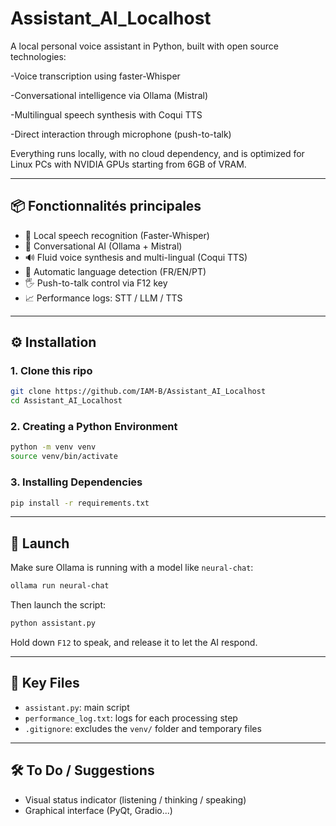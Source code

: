 # Assistant_AI_Localhost

A local personal voice assistant in Python, built with open source technologies:

-Voice transcription using faster-Whisper

-Conversational intelligence via Ollama (Mistral)

-Multilingual speech synthesis with Coqui TTS

-Direct interaction through microphone (push-to-talk)

Everything runs locally, with no cloud dependency, and is optimized for Linux PCs with NVIDIA GPUs starting from 6GB of VRAM.

---

## 📦 Fonctionnalités principales

- 🎤 Local speech recognition (Faster-Whisper)
- 🤖 Conversational AI (Ollama + Mistral)
- 🔊 Fluid voice synthesis and multi-lingual (Coqui TTS)
- 🧠 Automatic language detection (FR/EN/PT)
- 🖐️ Push-to-talk control via F12 key
- 📈 Performance logs: STT / LLM / TTS

---

## ⚙️ Installation

### 1. Clone this ripo
```bash
git clone https://github.com/IAM-B/Assistant_AI_Localhost
cd Assistant_AI_Localhost
```

### 2. Creating a Python Environment

```bash
python -m venv venv
source venv/bin/activate
```

### 3. Installing Dependencies

```bash
pip install -r requirements.txt
```

---

## 🚀 Launch

Make sure Ollama is running with a model like `neural-chat`:

```bash
ollama run neural-chat
```

Then launch the script:

```bash
python assistant.py
```

Hold down `F12` to speak, and release it to let the AI respond.

---

## 📂 Key Files

* `assistant.py`: main script
* `performance_log.txt`: logs for each processing step
* `.gitignore`: excludes the `venv/` folder and temporary files

---

## 🛠️ To Do / Suggestions

* Visual status indicator (listening / thinking / speaking)
* Graphical interface (PyQt, Gradio...)


